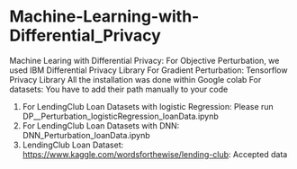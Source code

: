 # Machine-Learning-with-Differential_Privacy
Machine Learing with Differential Privacy: For Objective Perturbation, we used IBM Differential Privacy Library
For Gradient Perturbation: Tensorflow Privacy Library
All the installation was done within Google colab
For datasets: You have to add their path manually to your code

1. For LendingClub Loan Datasets with logistic Regression: Please run DP__Perturbation_logisticRegression_loanData.ipynb
2. For LendingClub Loan Datasets with DNN: DNN_Perturbation_loanData.ipynb
3. LendingClub Loan Dataset: https://www.kaggle.com/wordsforthewise/lending-club: Accepted data
